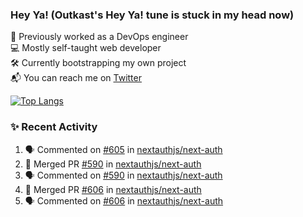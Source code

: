 ### Hey Ya! (Outkast's Hey Ya! tune is stuck in my head now)

💼 Previously worked as a DevOps engineer  
💻 Mostly self-taught web developer  
🛠️ Currently bootstrapping my own project   
📬 You can reach me on [Twitter](https://twitter.com/LoriKarikari)

[![Top Langs](https://github-readme-stats.vercel.app/api/top-langs/?username=LoriKarikari&layout=compact)](https://github.com/LoriKarikari/github-readme-stats)

### ✨ Recent Activity

<!--START_SECTION:activity-->
1. 🗣 Commented on [#605](https://github.com//nextauthjs/next-auth/issues/605) in [nextauthjs/next-auth](https://github.com//nextauthjs/next-auth)
2. 🎉 Merged PR [#590](https://github.com//nextauthjs/next-auth/pull/590) in [nextauthjs/next-auth](https://github.com//nextauthjs/next-auth)
3. 🗣 Commented on [#590](https://github.com//nextauthjs/next-auth/issues/590) in [nextauthjs/next-auth](https://github.com//nextauthjs/next-auth)
4. 🎉 Merged PR [#606](https://github.com//nextauthjs/next-auth/pull/606) in [nextauthjs/next-auth](https://github.com//nextauthjs/next-auth)
5. 🗣 Commented on [#606](https://github.com//nextauthjs/next-auth/issues/606) in [nextauthjs/next-auth](https://github.com//nextauthjs/next-auth)
<!--END_SECTION:activity-->
